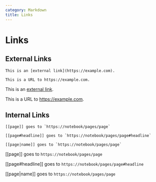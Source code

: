 ```yaml
---
category: Markdown
title: Links
---
```


# Links

## External Links

```
This is an [external link](https://example.com).

This is a URL to https://example.com.
```

This is an [external link](https://example.com).

This is a URL to https://example.com.

## Internal Links

```
[[page]] goes to `https://notebook/pages/page`

[[page#headline]] goes to `https://notebook/pages/page#headline`

[[page|name]] goes to `https://notebook/pages/page`
```

[[page]] goes to `https://notebook/pages/page`

[[page#headline]] goes to `https://notebook/pages/page#headline`

[[page|name]] goes to `https://notebook/pages/page`